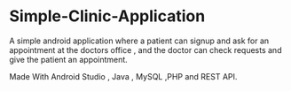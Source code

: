 # Simple-Clinic-Application
A simple android application where a patient can signup and ask for an appointment at the doctors office , and the doctor can check requests and give the patient an appointment.

Made With Android Studio , Java , MySQL ,PHP and REST API.


